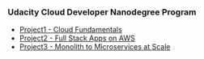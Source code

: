 ### Udacity Cloud Developer Nanodegree Program

- [Project1 - Cloud Fundamentals](./project1-Could-Fundamentals/README.md)
- [Project2 - Full Stack Apps on AWS](./project2-Full-Stack-Apps-on-AWS/README.md)
- [Project3 - Monolith to Microservices at Scale](./project3-Monolith-to-Microservices-at-Scale/README.md)